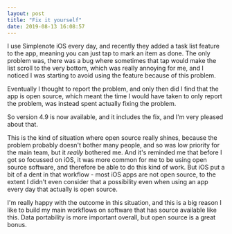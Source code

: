 ```yaml
---
layout: post
title: "Fix it yourself"
date: 2019-08-13 16:08:57
---
```

I use Simplenote iOS every day, and recently they added a task list feature to the app, meaning you can just tap to mark an item as done. The only problem was, there was a bug where sometimes that tap would make the list scroll to the very bottom, which was really annoying for me, and I noticed I was starting to avoid using the feature because of this problem.

Eventually I thought to report the problem, and only then did I find that the app is open source, which meant the time I would have taken to only report the problem, was instead spent actually fixing the problem.

So version 4.9 is now available, and it includes the fix, and I'm very pleased about that.

This is the kind of situation where open source really shines, because the problem probably doesn't bother many people, and so was low priority for the main team, but it _really_ bothered me. And it's reminded me that before I got so focussed on iOS, it was more common for me to be using open source software, and therefore be able to do this kind of work. But iOS put a bit of a dent in that workflow - most iOS apps are not open source, to the extent I didn't even consider that a possibility even when using an app every day that actually is open source.

I'm really happy with the outcome in this situation, and this is a big reason I like to build my main workflows on software that has source available like this. Data portability is more important overall, but open source is a great bonus.
